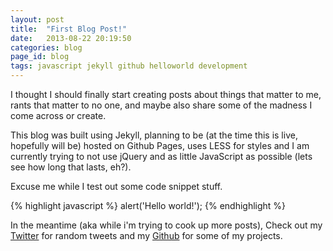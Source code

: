 ```yaml
---
layout: post
title:  "First Blog Post!"
date:   2013-08-22 20:19:50
categories: blog
page_id: blog
tags: javascript jekyll github helloworld development
---
```


I thought I should finally start creating posts about things that matter to me, rants that matter to no one, and maybe also share some of the madness I come across or create.

This blog was built using Jekyll, planning to be (at the time this is live, hopefully will be) hosted on Github Pages, uses LESS for styles and I am currently trying to not use jQuery and as little JavaScript as possible (lets see how long that lasts, eh?).

Excuse me while I test out some code snippet stuff.

{% highlight javascript %}
	alert('Hello world!');
{% endhighlight %}

In the meantime (aka while i'm trying to cook up more posts), Check out my [Twitter][twitter] for random tweets and my [Github][github] for some of my projects.

[github]: https://github.com/chienhungchen
[twitter]:    http://twitter.com/jeffchen330